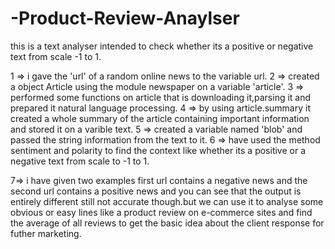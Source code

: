 # -Product-Review-Anaylser
this is a text analyser intended to check whether its a positive or negative text from scale -1 to 1.
 
 1 => i gave the 'url' of a random online news to the variable url.
 2 => created a object Article using the module newspaper on a variable 'article'.
 3 => performed some functions on article that is downloading it,parsing it and prepared it natural language processing.
 4 => by using article.summary it created a whole summary of the article containing important information and stored it on a
 varible text.
 5 => created a variable named 'blob' and passed the string information from the text to it.
 6 => have used the method sentiment and polarity to find the context like whether its a positive or a negative text from scale to -1 to 1.
 
 7=> i have given two examples first url contains a negative news and the second url contains a positive news and you can see that the output is entirely different still not accurate though.but we can use it to analyse some obvious or easy lines like a product review on e-commerce sites and find the average of all reviews to get the basic idea about the client response for futher marketing.
 
 
 
 
 

 
 
